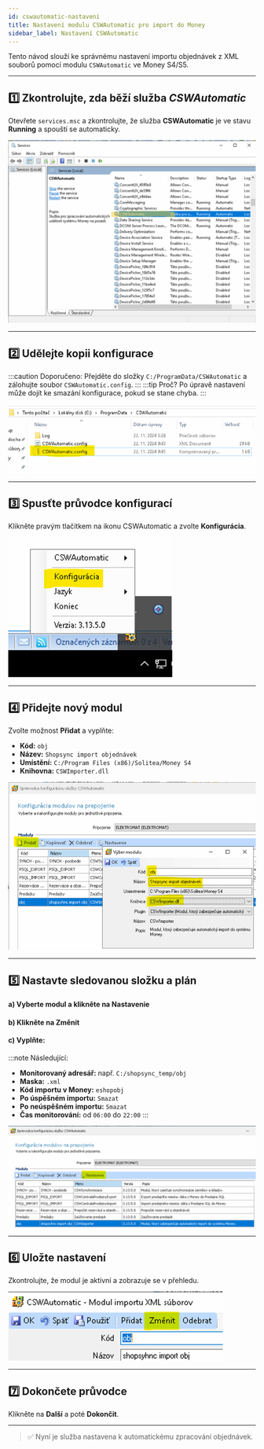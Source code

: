 ```yaml
---
id: cswautomatic-nastaveni
title: Nastavení modulu CSWAutomatic pro import do Money
sidebar_label: Nastavení CSWAutomatic
---
```


Tento návod slouží ke správnému nastavení importu objednávek z XML souborů pomocí modulu `CSWAutomatic` ve Money S4/S5.

---

## 1️⃣ Zkontrolujte, zda běží služba *CSWAutomatic*

Otevřete `services.msc` a zkontrolujte, že služba **CSWAutomatic** je ve stavu **Running** a spouští se automaticky.

![services.msc](./img/cswautomatic-step1.png)

---

## 2️⃣ Udělejte kopii konfigurace

:::caution Doporučeno:
Přejděte do složky `C:/ProgramData/CSWAutomatic` a zálohujte soubor `CSWAutomatic.config`.
:::
:::tip Proč?
Po úpravě nastavení může dojít ke smazání konfigurace, pokud se stane chyba.
:::


![config-backup](./img/cswautomatic-step2.png)

---

## 3️⃣ Spusťte průvodce konfigurací

Klikněte pravým tlačítkem na ikonu CSWAutomatic a zvolte **Konfigurácia**.

![spustit](./img/cswautomatic-step3.png)

---

## 4️⃣ Přidejte nový modul

Zvolte možnost **Přidat** a vyplňte:

- **Kód:** `obj`
- **Název:** `Shopsync import objednávek`
- **Umístění:** `C:/Program Files (x86)/Solitea/Money S4`
- **Knihovna:** `CSWImporter.dll`

![novy modul](./img/cswautomatic-step4.png)

---

## 5️⃣ Nastavte sledovanou složku a plán

#### a) Vyberte modul a klikněte na **Nastavenie**

#### b) Klikněte na **Změnit**

#### c) Vyplňte:

:::note Následující:
- **Monitorovaný adresář:** např. `C:/shopsync_temp/obj`
- **Maska:** `.xml`
- **Kód importu v Money:** `eshopobj`
- **Po úspěšném importu:** `Smazat`
- **Po neúspěšném importu:** `Smazat`
- **Čas monitorování:** od `06:00` do `22:00`
:::



![sledovani](./img/cswautomatic-step5.png)

---

## 6️⃣ Uložte nastavení

Zkontrolujte, že modul je aktivní a zobrazuje se v přehledu.

![ulozit](./img/cswautomatic-step6.png)

---

## 7️⃣ Dokončete průvodce

Klikněte na **Další** a poté **Dokončit**.

---

> ✅ Nyní je služba nastavena k automatickému zpracování objednávek.